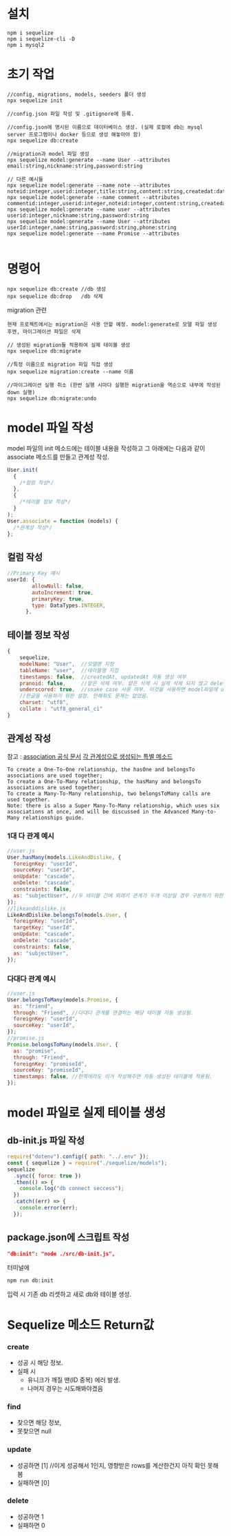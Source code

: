 # 설치

```terminal
npm i sequelize
npm i sequelize-cli -D
npm i mysql2
```

# 초기 작업

```terminal
//config, migrations, models, seeders 폴더 생성
npx sequelize init

//config.json 파일 작성 및 .gitignore에 등록.

//config.json에 명시된 이름으로 데이터베이스 생성. (실제 로컬에 db는 mysql server 프로그램이나 docker 등으로 생성 해놓아야 함)
npx sequelize db:create

//migration과 model 파일 생성
npx sequelize model:generate --name User --attributes email:string,nickname:string,password:string

// 다른 예시들
npx sequelize model:generate --name note --attributes noteid:integer,userid:integer,title:string,content:string,createdat:date,like:integer
npx sequelize model:generate --name comment --attributes commentid:integer,userid:integer,noteid:integer,content:string,createdat:date
npx sequelize model:generate --name user --attributes userid:integer,nickname:string,password:string
npx sequelize model:generate --name User --attributes userId:integer,name:string,password:string,phone:string
npx sequelize model:generate --name Promise --attributes


```

# 명령어

```terminal
npx sequelize db:create //db 생성
npx sequelize db:drop   /db 삭제

```

migration 관련

`현재 프로젝트에서는 migration은 사용 안할 예정. model:generate로 모델 파일 생성 후엔, 마이그레이션 파일은 삭제`

```terminal
// 생성된 migration들 적용하여 실제 테이블 생성
npx sequelize db:migrate

//특정 이름으로 migration 파일 직접 생성
npx sequelize migration:create --name 이름

//마이그레이션 실행 취소 (한번 실행 시마다 실행한 migration을 역순으로 내부에 작성된 down 실행)
npx sequelize db:migrate:undo
```

# model 파일 작성

model 파일의 init 메소드에는 테이블 내용을 작성하고
그 아래에는 다음과 같이 associate 메소드를 만들고 관계성 작성.

```javascript
User.init(
  {
    /*컬럼 작성*/
  },
  {
    /*테이블 정보 작성*/
  }
);
User.associate = function (models) {
  /*관계성 작성*/
};
```

## 컬럼 작성

```javascript
//Primary Key 예시
userId: {
        allowNull: false,
        autoIncrement: true,
        primaryKey: true,
        type: DataTypes.INTEGER,
      },
```

## 테이블 정보 작성

```javascript
{
    sequelize,
    modelName: "User",  //모델명 지정
    tableName: "user",  //테이블명 지정
    timestamps: false,  //createdAt, updatedAt 자동 생성 여부
    pranoid: false,     //얕은 삭제 여부. 얕은 삭제 시 실제 삭제 되지 않고 deleteAt 에 삭제 시간 찍힘.
    underscored: true,  //snake case 사용 여부. 이것을 사용하면 model파일에 userId 이렇게 컬럼을 작성해도 DB에 user_id로 작성됨. 또한, 쿼리함수에서는 그대로 userId로 접근해도 오류가 나지 않음. 오히려 user_id : userId 이런 식으로 작성하면 오류남.
    //한글을 사용하기 위한 설정. 안해줘도 문제는 없었음.
    charset: "utf8",
    collate : "utf8_general_ci"
}
```

## 관계성 작성

참고 : [association 공식 문서](https://sequelize.org/docs/v6/core-concepts/assocs/#creating-the-standard-relationships)
[각 관계성으로 생성되는 특별 메소드](https://sequelize.org/docs/v6/core-concepts/assocs/#special-methodsmixins-added-to-instances)

```
To create a One-To-One relationship, the hasOne and belongsTo associations are used together;
To create a One-To-Many relationship, the hasMany and belongsTo associations are used together;
To create a Many-To-Many relationship, two belongsToMany calls are used together.
Note: there is also a Super Many-To-Many relationship, which uses six associations at once, and will be discussed in the Advanced Many-to-Many relationships guide.
```

### 1대 다 관계 예시

```javascript
//user.js
User.hasMany(models.LikeAndDislike, {
  foreignKey: "userId",
  sourceKey: "userId",
  onUpdate: "cascade",
  onDelete: "cascade",
  constraints: false,
  as: "subjectUser", //두 테이블 간에 외래키 관계가 두개 이상일 경우 구분하기 위한 명칭.
});
//likeanddislike.js
LikeAndDislike.belongsTo(models.User, {
  foreignKey: "userId",
  targetKey: "userId",
  onUpdate: "cascade",
  onDelete: "cascade",
  constraints: false,
  as: "subjectUser",
});
```

### 다대다 관계 예시

```javascript
//user.js
User.belongsToMany(models.Promise, {
  as: "friend",
  through: "Friend", //다대다 관계를 연결하는 해당 테이블 자동 생성됨.
  foreignKey: "userId",
  sourceKey: "userId",
});
//promise.js
Promise.belongsToMany(models.User, {
  as: "promise",
  through: "Friend",
  foreignKey: "promiseId",
  sourceKey: "promiseId",
  timestamps: false, //한쪽에라도 이거 작성해주면 자동 생성된 테이블에 적용됨.
});
```

# model 파일로 실제 테이블 생성

## db-init.js 파일 작성

```javascript
require("dotenv").config({ path: "../.env" });
const { sequelize } = require("./sequelize/models");
sequelize
  .sync({ force: true })
  .then(() => {
    console.log("db connect seccess");
  })
  .catch((err) => {
    console.error(err);
  });
```

## package.json에 스크립트 작성

```json
"db:init": "node ./src/db-init.js",
```

터미널에

```terminal
npm run db:init
```

입력 시 기존 db 리셋하고 새로 db와 테이블 생성.

# Sequelize 메소드 Return값

### create

- 성공 시 해당 정보.
- 실패 시
  - 유니크가 깨질 땐(ID 중복) 에러 발생.
  - 나머지 경우는 시도해봐야겠음

### find

- 찾으면 해당 정보,
- 못찾으면 null

### update

- 성공하면 [1] //이게 성공해서 1인지, 영향받은 rows를 계산한건지 아직 확인 못해봄
- 실패하면 [0]

### delete

- 성공하면 1
- 실패하면 0

